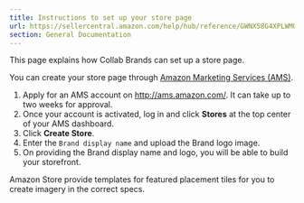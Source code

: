 ```yaml
---
title: Instructions to set up your store page
url: https://sellercentral.amazon.com/help/hub/reference/GWNX58G4XPLWMUFA
section: General Documentation
---
```


This page explains how Collab Brands can set up a store page.

You can create your store page through [Amazon Marketing Services
(AMS)](http://ams.amazon.com/).

  

  1. Apply for an AMS account on <http://ams.amazon.com/>. It can take up to two weeks for approval.
  2. Once your account is activated, log in and click **Stores** at the top center of your AMS dashboard.
  3. Click **Create Store**.
  4. Enter the `Brand display name` and upload the Brand logo image.
  5. On providing the Brand display name and logo, you will be able to build your storefront.

Amazon Store provide templates for featured placement tiles for you to create
imagery in the correct specs.

